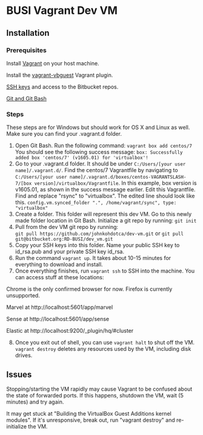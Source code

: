 # BUSI Vagrant Dev VM

## Installation
### Prerequisites 

Install [Vagrant](https://www.vagrantup.com/docs/installation/) on your host machine.

Install the [vagrant-vbguest](https://github.com/dotless-de/vagrant-vbguest) Vagrant plugin.

[SSH keys](https://confluence.atlassian.com/bitbucket/set-up-ssh-for-git-728138079.html) and access to the Bitbucket repos. 

[Git and Git Bash](https://git-scm.com/download/win)

### Steps
These steps are for Windows but should work for OS X and Linux as well. Make sure you can find your .vagrant.d folder. 

1. Open Git Bash. Run the following command:
`vagrant box add centos/7`
You should see the following success message:
`box: Successfully added box 'centos/7' (v1605.01) for 'virtualbox'!`
2. Go to your .vagrant.d folder. It should be under `C:/Users/[your user name]/.vagrant.d/`. Find the centos/7 Vagrantfile by navigating to `C:/Users/[your user name]/.vagrant.d/boxes/centos-VAGRANTSLASH-7/[box version]/virtualbox/Vagrantfile`. In this example, box version is v1605.01, as shown in the success message earlier. 
Edit this Vagrantfile. Find and replace "rsync" to "virtualbox". The edited line should look like this. 
`config.vm.synced_folder ".", /home/vagrant/sync", type: "virtualbox"`
3. Create a folder. This folder will represent this dev VM. Go to this newly made folder location in Git Bash. Initialize a git repo by running:
`git init`
4. Pull from the dev VM git repo by running:  
`git pull https://github.com/johnkohdotca/dev-vm.git` or `git pull git@bitbucket.org:RD-BUSI/dev_vm.git` 
5. Copy your SSH keys into this folder. Name your public SSH key to id\_rsa.pub and your private SSH key id\_rsa.
6. Run the command `vagrant up`. It takes about 10-15 minutes for everything to download and install.
7. Once everything finishes, run `vagrant ssh` to SSH into the machine. You can access stuff at these locations:

Chrome is the only confirmed browser for now. Firefox is currently unsupported. 

Marvel at http://localhost:5601/app/marvel

Sense at http://localhost:5601/app/sense

Elastic at http://localhost:9200/_plugin/hq/#cluster

8. Once you exit out of shell, you can use `vagrant halt` to shut off the VM. `vagrant destroy` deletes any resources used by the VM, including disk drives.

## Issues
Stopping/starting the VM rapidly may cause Vagrant to be confused about the state of forwarded ports. If this happens, shutdown the VM, wait (5 minutes) and try again. 

It may get stuck at "Building the VirtualBox Guest Additions kernel modules". If it's unresponsive, break out, run "vagrant destroy" and re-initialize the VM.